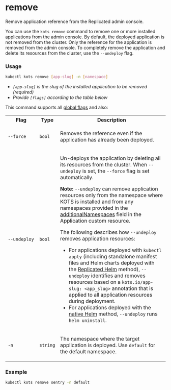 # remove

Remove application reference from the Replicated admin console.

You can use the `kots remove` command to remove one or more installed applications from the admin console.
By default, the deployed application is not removed from the cluster. Only the reference for the application is removed from the admin console. To completely remove the application and delete its resources from the cluster, use the `--undeploy` flag.

### Usage
```bash
kubectl kots remove [app-slug] -n [namespace]
```
* _`[app-slug]` is the slug of the installed application to be removed (required)_
* _Provide `[flags]` according to the table below_

This command supports all [global flags](kots-cli-global-flags) and also:

<table>
  <tr>
    <th width="20%">Flag</th>
    <th width="10%">Type</th>
    <th width="70%">Description</th>
  </tr>
  <tr>
    <td><code>--force</code></td>
    <td><code>bool</code></td>
    <td>
      <p>Removes the reference even if the application has already been deployed.</p>
    </td>
  </tr>
  <tr>
    <td><code>--undeploy</code></td>
    <td><code>bool</code></td>
    <td>
      <p>Un-deploys the application by deleting all its resources from the cluster. When <code>--undeploy</code> is set, the <code>--force</code> flag is set automatically.</p>
      <p><strong>Note:</strong> <code>--undeploy</code> can remove application resources only from the namespace where KOTS is installed and from any namespaces provided in the <a href="custom-resource-application#additionalnamespaces">additionalNamespaces</a> field in the Application custom resource.</p>
      <p>The following describes how <code>--undeploy</code> removes application resources:</p>
      <ul>
        <li>For applications deployed with <code>kubectl apply</code> (including standalone manifest files and Helm charts deployed with the <a href="/vendor/helm-native-about#replicated">Replicated Helm</a> method), <code>--undeploy</code> identifies and removes resources based on a <code>kots.io/app-slug: &lt;app_slug&gt;</code> annotation that is applied to all application resources during deployment. </li>
        <li>For applications deployed with the <a href="/vendor/helm-native-about#native">native Helm</a> method, <code>--undeploy</code> runs <code>helm uninstall</code>.</li>
      </ul>  
      </td>
  </tr>
  <tr>
    <td><code>-n</code></td>
    <td><code>string</code></td>
    <td><p>The namespace where the target application is deployed. Use <code>default</code> for the default namespace.</p></td>
  </tr>
</table>

### Example
```bash
kubectl kots remove sentry -n default
```
